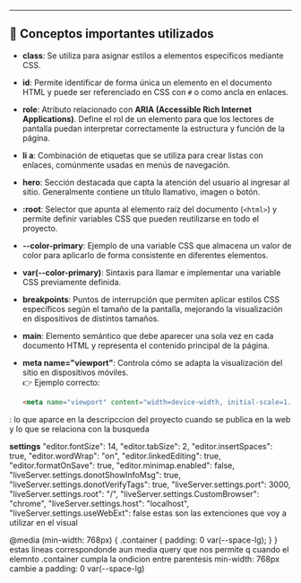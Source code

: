 
---

## 📑 Conceptos importantes utilizados

- **class**: Se utiliza para asignar estilos a elementos específicos mediante CSS.

- **id**: Permite identificar de forma única un elemento en el documento HTML y puede ser referenciado en CSS con `#` o como ancla en enlaces.

- **role**: Atributo relacionado con **ARIA (Accessible Rich Internet Applications)**. Define el rol de un elemento para que los lectores de pantalla puedan interpretar correctamente la estructura y función de la página.

- **li a**: Combinación de etiquetas que se utiliza para crear listas con enlaces, comúnmente usadas en menús de navegación.

- **hero**: Sección destacada que capta la atención del usuario al ingresar al sitio. Generalmente contiene un título llamativo, imagen o botón.

- **:root**: Selector que apunta al elemento raíz del documento (`<html>`) y permite definir variables CSS que pueden reutilizarse en todo el proyecto.

- **--color-primary**: Ejemplo de una variable CSS que almacena un valor de color para aplicarlo de forma consistente en diferentes elementos.

- **var(--color-primary)**: Sintaxis para llamar e implementar una variable CSS previamente definida.

- **breakpoints**: Puntos de interrupción que permiten aplicar estilos CSS específicos según el tamaño de la pantalla, mejorando la visualización en dispositivos de distintos tamaños.

- **main**: Elemento semántico que debe aparecer una sola vez en cada documento HTML y representa el contenido principal de la página.

- **meta name="viewport"**: Controla cómo se adapta la visualización del sitio en dispositivos móviles.  
  👉 Ejemplo correcto:
  ```html
  <meta name="viewport" content="width=device-width, initial-scale=1.0">

<meta name="viewport" content="Presentacion de un Desarrollador Frontend">: lo que aparce en la descripccion del proyecto cuando se publica en la web y lo que se relaciona con la busqueda

**settings**
  "editor.fontSize": 14,
    "editor.tabSize": 2,
    "editor.insertSpaces": true,
    "editor.wordWrap": "on",
    "editor.linkedEditing": true,
    "editor.formatOnSave": true,
    "editor.minimap.enabled": false,
    "liveServer.settings.donotShowInfoMsg": true,
    "liveServer.settings.donotVerifyTags": true,
    "liveServer.settings.port": 3000,
    "liveServer.settings.root": "/",
    "liveServer.settings.CustomBrowser": "chrome",
    "liveServer.settings.host": "localhost",
    "liveServer.settings.useWebExt": false
    estas son las extenciones que voy a utilizar en el visual


@media (min-width: 768px) {
  .container {
    padding: 0 var(--space-lg);
  }
} estas lineas correspondonde aun media query que nos permite q cuando el elemnto .container cumpla la ondicion entre parentesis min-width: 768px cambie a padding: 0 var(--space-lg)


